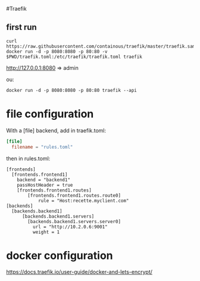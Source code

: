 #Traefik

## first run

```
curl https://raw.githubusercontent.com/containous/traefik/master/traefik.sample.toml
docker run -d -p 8080:8080 -p 80:80 -v $PWD/traefik.toml:/etc/traefik/traefik.toml traefik
```
http://127.0.0.1:8080 => admin


ou:
```
docker run -d -p 8080:8080 -p 80:80 traefik --api
```

# file configuration

With a [file] backend, add in traefik.toml:
``` toml
[file]
  filename = "rules.toml"
```

then in rules.toml:
```
[frontends]
  [frontends.frontend1]
    backend = "backend1"
    passHostHeader = true
    [frontends.frontend1.routes]
        [frontends.frontend1.routes.route0]
            rule = "Host:recette.myclient.com"
[backends]
  [backends.backend1]
      [backends.backend1.servers]
        [backends.backend1.servers.server0]
          url = "http://10.2.0.6:9001"
          weight = 1
```

# docker configuration

https://docs.traefik.io/user-guide/docker-and-lets-encrypt/